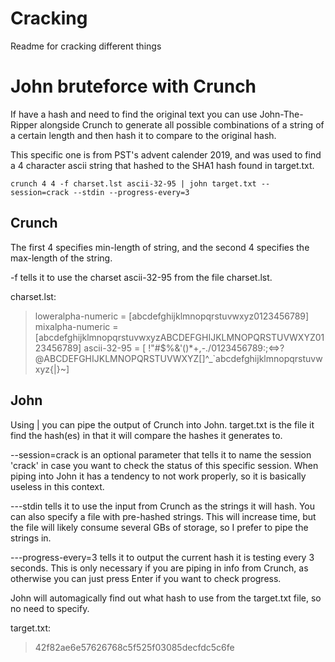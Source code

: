 # Cracking

Readme for cracking different things

# John bruteforce with Crunch

If have a hash and need to find the original text you can use John-The-Ripper alongside Crunch to generate all possible combinations of a string of a certain length and then hash it to compare to the original hash.

This specific one is from PST's advent calender 2019, and was used to find a 4 character ascii string that hashed to the SHA1 hash found in target.txt.

    crunch 4 4 -f charset.lst ascii-32-95 | john target.txt --session=crack --stdin --progress-every=3
## Crunch
The first 4 specifies min-length of string, and the second 4 specifies the max-length of the string.

-f tells it to use the charset ascii-32-95 from the file charset.lst.

charset.lst:

> loweralpha-numeric = [abcdefghijklmnopqrstuvwxyz0123456789]
mixalpha-numeric   = [abcdefghijklmnopqrstuvwxyzABCDEFGHIJKLMNOPQRSTUVWXYZ0123456789]
ascii-32-95        = [ !"#$%&'()*+,-./0123456789:;<=>?@ABCDEFGHIJKLMNOPQRSTUVWXYZ[\]^_`abcdefghijklmnopqrstuvwxyz{|}~]

## John
Using | you can pipe the output of Crunch into John.
target.txt is the file it find the hash(es) in that it will compare the hashes it generates to.

--session=crack is an optional parameter that tells it to name the session 'crack' in case you want to check the status of this specific session. When piping into John it has a tendency to not work properly, so it is basically useless in this context.

---stdin tells it to use the input from Crunch as the strings it will hash. You can also specify a file with pre-hashed strings. This will increase time, but the file will likely consume several GBs of storage, so I prefer to pipe the strings in. 

---progress-every=3 tells it to output the current hash it is testing every 3 seconds. This is only necessary if you are piping in info from Crunch, as otherwise you can just press Enter if you want to check progress.

John will automagically find out what hash to use from the target.txt file, so no need to specify.

target.txt:

> 42f82ae6e57626768c5f525f03085decfdc5c6fe



